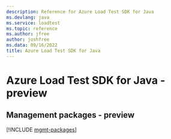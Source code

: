 ```yaml
---
description: Reference for Azure Load Test SDK for Java
ms.devlang: java
ms.service: loadtest
ms.topic: reference
ms.author: jfree
author: joshfree
ms.data: 09/16/2022
title: Azure Load Test SDK for Java
---
```

# Azure Load Test SDK for Java - preview

## Management packages - preview
[!INCLUDE [mgmt-packages](load-test-mgmt-index.md)]